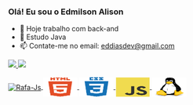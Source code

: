 ### Olá! Eu sou o Edmilson Alison



- 🔭 Hoje trabalho com back-and 
- 🌱 Estudo Java
- 📫 Contate-me no email: eddiasdev@gmail.com

<div>
  <a href="https://github.com/EdmilsonAlison">
  <img height="180em" src="https://github-readme-stats.vercel.app/api?username=EdmilsonAlison&show_icons=true&theme=dracula&include_all_commits=true&count_private=true"/>
  <img height="180em" src="https://github-readme-stats.vercel.app/api/top-langs/?username=EdmilsonAlison&layout=compact&langs_count=7&theme=dracula"/>
</div>
  
<div style="display: inline_block"><br>
   <img align="center" alt="Rafa-Js" height="40" width="70" src="https://cdn.jsdelivr.net/gh/devicons/devicon/icons/java/java-original-wordmark.svg">
   <img align="center" alt="Rafa-Js" height="40" width="70" src="https://github.com/devicons/devicon/blob/master/icons/html5/html5-plain-wordmark.svg">
   <img align="center" alt="Rafa-Js" height="40" width="70" src="https://github.com/devicons/devicon/blob/master/icons/css3/css3-plain-wordmark.svg">
   <img align="center" alt="Rafa-Js" height="40" width="70" src="https://github.com/devicons/devicon/blob/master/icons/javascript/javascript-original.svg">
 <img align="center" alt="Rafa-Js" height="40" width="70" src="https://github.com/devicons/devicon/blob/master/icons/linux/linux-original.svg">
</div>
  
  ##
  
